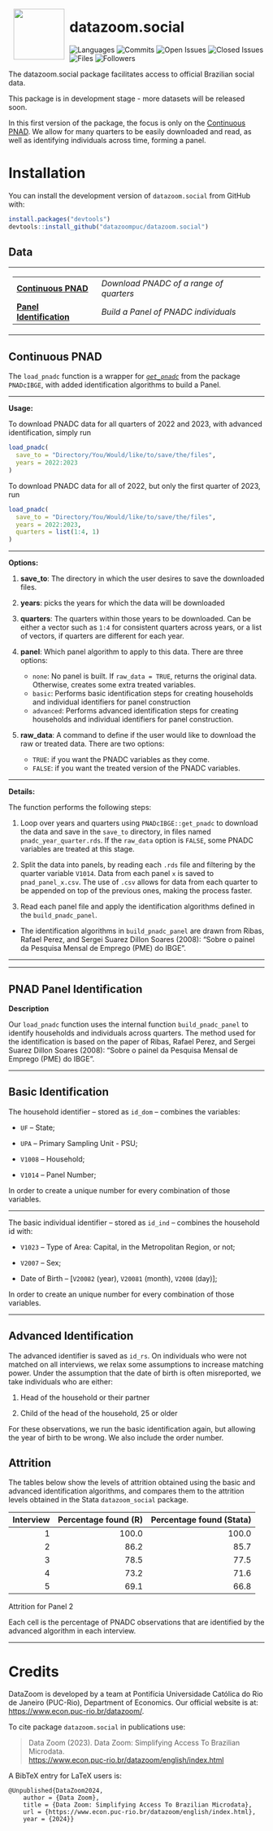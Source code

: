 
<a href="https://github.com/datazoompuc/datazoom_social_Stata"><img src="https://raw.githubusercontent.com/datazoompuc/datazoom_social_stata/master/logo.jpg" align="left" width="100" hspace="10" vspace="6"></a>

<!-- README.md is generated from README.Rmd. Please edit that file -->

# datazoom.social

<!-- badges: start -->

![Languages](https://img.shields.io/github/languages/count/datazoompuc/datazoom.social?style=flat)
![Commits](https://img.shields.io/github/commit-activity/y/datazoompuc/datazoom.social?style=flat)
![Open
Issues](https://img.shields.io/github/issues-raw/datazoompuc/datazoom.social?style=flat)
![Closed
Issues](https://img.shields.io/github/issues-closed-raw/datazoompuc/datazoom.social?style=flat)
![Files](https://img.shields.io/github/directory-file-count/datazoompuc/datazoom.social?style=flat)
![Followers](https://img.shields.io/github/followers/datazoompuc?style=flat)
<!-- badges: end -->

The datazoom.social package facilitates access to official Brazilian
social data.

This package is in development stage - more datasets will be released
soon.

In this first version of the package, the focus is only on the
[Continuous
PNAD](https://www.ibge.gov.br/estatisticas/sociais/populacao/9173-pesquisa-nacional-por-amostra-de-domicilios-continua-trimestral.html).
We allow for many quarters to be easily downloaded and read, as well as
identifying individuals across time, forming a panel.

# Installation

<!-- You can install the released version of `datazoom.social` from -->
<!-- [CRAN](https://CRAN.R-project.org/package=datazoom.social) with: -->
<!-- ``` {r, eval=FALSE} -->
<!-- install.packages("datazoom.social") -->
<!-- ``` -->

You can install the development version of `datazoom.social` from GitHub
with:

``` r
install.packages("devtools")
devtools::install_github("datazoompuc/datazoom.social")
```

## Data

<table>
<tr>
<td>

|                                                        |                                         |
|--------------------------------------------------------|-----------------------------------------|
| **[Continuous PNAD](#continuous-pnad)**                | *Download PNADC of a range of quarters* |
| **[Panel Identification](#pnad-panel-identification)** | *Build a Panel of PNADC individuals*    |

</td>
</tr>
</table>

## Continuous PNAD

The `load_pnadc` function is a wrapper for
[*`get_pnadc`*](https://www.rdocumentation.org/packages/PNADcIBGE/versions/0.7.0/topics/get_pnadc)
from the package `PNADcIBGE`, with added identification algorithms to
build a Panel.

------------------------------------------------------------------------

**Usage:**

To download PNADC data for all quarters of 2022 and 2023, with advanced
identification, simply run

``` r
load_pnadc(
  save_to = "Directory/You/Would/like/to/save/the/files",
  years = 2022:2023
)
```

To download PNADC data for all of 2022, but only the first quarter of
2023, run

``` r
load_pnadc(
  save_to = "Directory/You/Would/like/to/save/the/files",
  years = 2022:2023,
  quarters = list(1:4, 1)
)
```

------------------------------------------------------------------------

**Options:**

1.  **save_to**: The directory in which the user desires to save the
    downloaded files.

2.  **years**: picks the years for which the data will be downloaded

3.  **quarters**: The quarters within those years to be downloaded. Can
    be either a vector such as `1:4` for consistent quarters across
    years, or a list of vectors, if quarters are different for each
    year.

4.  **panel**: Which panel algorithm to apply to this data. There are
    three options:

    - `none`: No panel is built. If `raw_data = TRUE`, returns the
      original data. Otherwise, creates some extra treated variables.
    - `basic`: Performs basic identification steps for creating
      households and individual identifiers for panel construction
    - `advanced`: Performs advanced identification steps for creating
      households and individual identifiers for panel construction.

5.  **raw_data**: A command to define if the user would like to download
    the raw or treated data. There are two options:

    - `TRUE`: if you want the PNADC variables as they come.
    - `FALSE`: if you want the treated version of the PNADC variables.

------------------------------------------------------------------------

**Details:**

The function performs the following steps:

1.  Loop over years and quarters using `PNADcIBGE::get_pnadc` to
    download the data and save in the `save_to` directory, in files
    named `pnadc_year_quarter.rds`. If the `raw_data` option is `FALSE`,
    some PNADC variables are treated at this stage.

2.  Split the data into panels, by reading each `.rds` file and
    filtering by the quarter variable `V1014`. Data from each panel `x`
    is saved to `pnad_panel_x.csv`. The use of `.csv` allows for data
    from each quarter to be appended on top of the previous ones, making
    the process faster.

3.  Read each panel file and apply the identification algorithms defined
    in the `build_pnadc_panel`.

- The identification algorithms in `build_pnadc_panel` are drawn from
  Ribas, Rafael Perez, and Sergei Suarez Dillon Soares (2008): “Sobre o
  painel da Pesquisa Mensal de Emprego (PME) do IBGE”.

------------------------------------------------------------------------

------------------------------------------------------------------------

## PNAD Panel Identification

**Description**

Our `load_pnadc` function uses the internal function `build_pnadc_panel`
to identify households and individuals across quarters. The method used
for the identification is based on the paper of Ribas, Rafael Perez, and
Sergei Suarez Dillon Soares (2008): “Sobre o painel da Pesquisa Mensal
de Emprego (PME) do IBGE”.

------------------------------------------------------------------------

## Basic Identification

The household identifier – stored as `id_dom` – combines the variables:

- `UF` – State;

- `UPA` – Primary Sampling Unit - PSU;

- `V1008` – Household;

- `V1014` – Panel Number;

In order to create a unique number for every combination of those
variables.

------------------------------------------------------------------------

The basic individual identifier – stored as `id_ind` – combines the
household id with:

- `V1023` – Type of Area: Capital, in the Metropolitan Region, or not;

- `V2007` – Sex;

- Date of Birth – \[`V20082` (year), `V20081` (month), `V2008` (day)\];

In order to create an unique number for every combination of those
variables.

------------------------------------------------------------------------

## Advanced Identification

The advanced identifier is saved as `id_rs`. On individuals who were not
matched on all interviews, we relax some assumptions to increase
matching power. Under the assumption that the date of birth is often
misreported, we take individuals who are either:

1.  Head of the household or their partner

2.  Child of the head of the household, 25 or older

For these observations, we run the basic identification again, but
allowing the year of birth to be wrong. We also include the order
number.

## Attrition

The tables below show the levels of attrition obtained using the basic
and advanced identification algorithms, and compares them to the
attrition levels obtained in the Stata `datazoom_social` package.

| Interview | Percentage found (R) | Percentage found (Stata) |
|----------:|---------------------:|-------------------------:|
|         1 |                100.0 |                    100.0 |
|         2 |                 86.2 |                     85.7 |
|         3 |                 78.5 |                     77.5 |
|         4 |                 73.2 |                     71.6 |
|         5 |                 69.1 |                     66.8 |

Attrition for Panel 2

Each cell is the percentage of PNADC observations that are identified by
the advanced algorithm in each interview.

------------------------------------------------------------------------

# Credits

DataZoom is developed by a team at Pontifícia Universidade Católica do
Rio de Janeiro (PUC-Rio), Department of Economics. Our official website
is at: <https://www.econ.puc-rio.br/datazoom/>.

To cite package `datazoom.social` in publications use:

> Data Zoom (2023). Data Zoom: Simplifying Access To Brazilian
> Microdata.  
> <https://www.econ.puc-rio.br/datazoom/english/index.html>

A BibTeX entry for LaTeX users is:

    @Unpublished{DataZoom2024,
        author = {Data Zoom},
        title = {Data Zoom: Simplifying Access To Brazilian Microdata},
        url = {https://www.econ.puc-rio.br/datazoom/english/index.html},
        year = {2024}}
